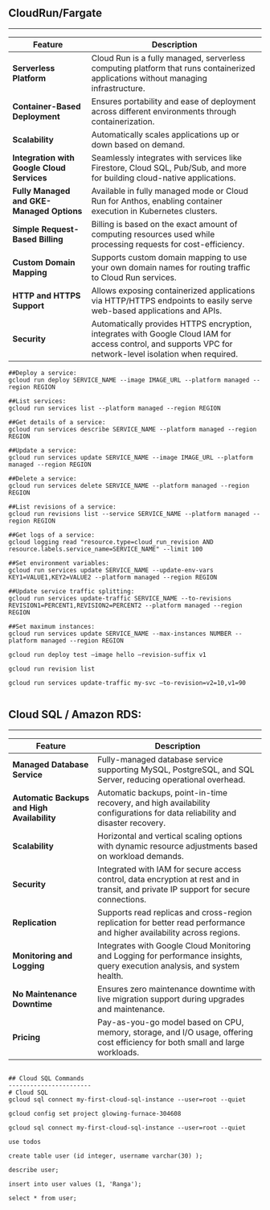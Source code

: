 

## CloudRun/Fargate
-------------

| **Feature**                    | **Description**                                                                                   |
|--------------------------------|---------------------------------------------------------------------------------------------------|
| **Serverless Platform**        | Cloud Run is a fully managed, serverless computing platform that runs containerized applications without managing infrastructure. |
| **Container-Based Deployment** | Ensures portability and ease of deployment across different environments through containerization. |
| **Scalability**                | Automatically scales applications up or down based on demand.                                     |
| **Integration with Google Cloud Services** | Seamlessly integrates with services like Firestore, Cloud SQL, Pub/Sub, and more for building cloud-native applications. |
| **Fully Managed and GKE-Managed Options** | Available in fully managed mode or Cloud Run for Anthos, enabling container execution in Kubernetes clusters. |
| **Simple Request-Based Billing** | Billing is based on the exact amount of computing resources used while processing requests for cost-efficiency. |
| **Custom Domain Mapping**      | Supports custom domain mapping to use your own domain names for routing traffic to Cloud Run services. |
| **HTTP and HTTPS Support**     | Allows exposing containerized applications via HTTP/HTTPS endpoints to easily serve web-based applications and APIs. |
| **Security**                   | Automatically provides HTTPS encryption, integrates with Google Cloud IAM for access control, and supports VPC for network-level isolation when required. |



```
##Deploy a service:
gcloud run deploy SERVICE_NAME --image IMAGE_URL --platform managed --region REGION

##List services:
gcloud run services list --platform managed --region REGION

##Get details of a service:
gcloud run services describe SERVICE_NAME --platform managed --region REGION

##Update a service:
gcloud run services update SERVICE_NAME --image IMAGE_URL --platform managed --region REGION

##Delete a service:
gcloud run services delete SERVICE_NAME --platform managed --region REGION

##List revisions of a service:
gcloud run revisions list --service SERVICE_NAME --platform managed --region REGION

##Get logs of a service:
gcloud logging read "resource.type=cloud_run_revision AND resource.labels.service_name=SERVICE_NAME" --limit 100

##Set environment variables:
gcloud run services update SERVICE_NAME --update-env-vars KEY1=VALUE1,KEY2=VALUE2 --platform managed --region REGION

##Update service traffic splitting:
gcloud run services update-traffic SERVICE_NAME --to-revisions REVISION1=PERCENT1,REVISION2=PERCENT2 --platform managed --region REGION

##Set maximum instances:
gcloud run services update SERVICE_NAME --max-instances NUMBER --platform managed --region REGION

gcloud run deploy test –image hello –revision-suffix v1

gcloud run revision list

gcloud run services update-traffic my-svc –to-revision=v2=10,v1=90


```

## Cloud SQL / Amazon RDS:
---------------------------

| **Feature**                    | **Description**                                                                                   |
|--------------------------------|---------------------------------------------------------------------------------------------------|
| **Managed Database Service**   | Fully-managed database service supporting MySQL, PostgreSQL, and SQL Server, reducing operational overhead. |
| **Automatic Backups and High Availability** | Automatic backups, point-in-time recovery, and high availability configurations for data reliability and disaster recovery. |
| **Scalability**                | Horizontal and vertical scaling options with dynamic resource adjustments based on workload demands. |
| **Security**                   | Integrated with IAM for secure access control, data encryption at rest and in transit, and private IP support for secure connections. |
| **Replication**                | Supports read replicas and cross-region replication for better read performance and higher availability across regions. |
| **Monitoring and Logging**     | Integrates with Google Cloud Monitoring and Logging for performance insights, query execution analysis, and system health. |
| **No Maintenance Downtime**    | Ensures zero maintenance downtime with live migration support during upgrades and maintenance. |
| **Pricing**                    | Pay-as-you-go model based on CPU, memory, storage, and I/O usage, offering cost efficiency for both small and large workloads. |




```

## Cloud SQL Commands
-----------------------
# Cloud SQL
gcloud sql connect my-first-cloud-sql-instance --user=root --quiet

gcloud config set project glowing-furnace-304608

gcloud sql connect my-first-cloud-sql-instance --user=root --quiet

use todos

create table user (id integer, username varchar(30) );

describe user;

insert into user values (1, 'Ranga');

select * from user;


```

